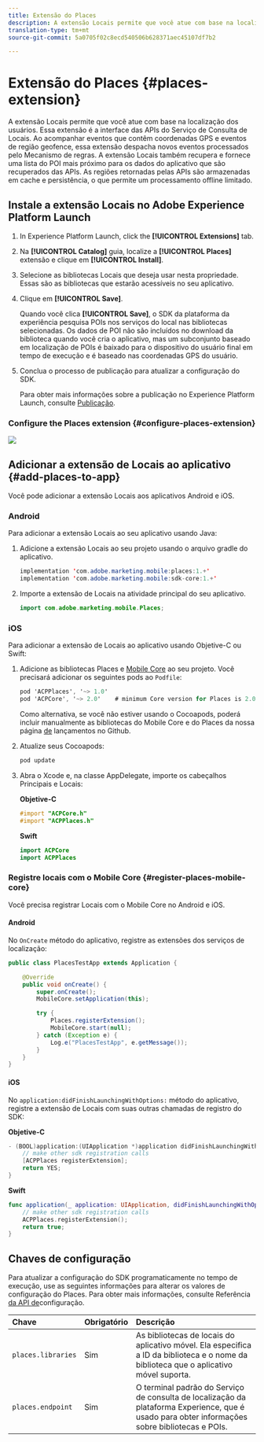```yaml
---
title: Extensão do Places
description: A extensão Locais permite que você atue com base na localização dos usuários.
translation-type: tm+mt
source-git-commit: 5a0705f02c8ecd540506b628371aec45107df7b2

---
```



# Extensão do Places {#places-extension}

A extensão Locais permite que você atue com base na localização dos usuários. Essa extensão é a interface das APIs do Serviço de Consulta de Locais. Ao acompanhar eventos que contêm coordenadas GPS e eventos de região geofence, essa extensão despacha novos eventos processados pelo Mecanismo de regras. A extensão Locais também recupera e fornece uma lista do POI mais próximo para os dados do aplicativo que são recuperados das APIs. As regiões retornadas pelas APIs são armazenadas em cache e persistência, o que permite um processamento offline limitado.

## Instale a extensão Locais no Adobe Experience Platform Launch

1. In Experience Platform Launch, click the **[!UICONTROL Extensions]** tab.
1. Na **[!UICONTROL Catalog]** guia, localize a **[!UICONTROL Places]** extensão e clique em **[!UICONTROL Install]**.
1. Selecione as bibliotecas Locais que deseja usar nesta propriedade. Essas são as bibliotecas que estarão acessíveis no seu aplicativo.
1. Clique em **[!UICONTROL Save]**.

   Quando você clica **[!UICONTROL Save]**, o SDK da plataforma da experiência pesquisa POIs nos serviços do local nas bibliotecas selecionadas. Os dados de POI não são incluídos no download da biblioteca quando você cria o aplicativo, mas um subconjunto baseado em localização de POIs é baixado para o dispositivo do usuário final em tempo de execução e é baseado nas coordenadas GPS do usuário.

1. Conclua o processo de publicação para atualizar a configuração do SDK.

   Para obter mais informações sobre a publicação no Experience Platform Launch, consulte [Publicação](https://docs.adobelaunch.com/launch-reference/publishing).

### Configure the Places extension {#configure-places-extension}

![](//help/assets/places-extension.png)

## Adicionar a extensão de Locais ao aplicativo {#add-places-to-app}

Você pode adicionar a extensão Locais aos aplicativos Android e iOS.

### Android

Para adicionar a extensão Locais ao seu aplicativo usando Java:

1. Adicione a extensão Locais ao seu projeto usando o arquivo gradle do aplicativo.

   ```java
   implementation 'com.adobe.marketing.mobile:places:1.+'
   implementation 'com.adobe.marketing.mobile:sdk-core:1.+'
   ```

1. Importe a extensão de Locais na atividade principal do seu aplicativo.

   ```java
   import com.adobe.marketing.mobile.Places;
   ```


### iOS

Para adicionar a extensão de Locais ao aplicativo usando Objetive-C ou Swift:

1. Adicione as bibliotecas Places e [Mobile Core](https://aep-sdks.gitbook.io/docs/using-mobile-extensions/mobile-core) ao seu projeto. Você precisará adicionar os seguintes pods ao `Podfile`:

   ```objective-c
   pod 'ACPPlaces', '~> 1.0'
   pod 'ACPCore', '~> 2.0'    # minimum Core version for Places is 2.0.3
   ```

   Como alternativa, se você não estiver usando o Cocoapods, poderá incluir manualmente as bibliotecas do Mobile Core e do Places da nossa página [de](https://github.com/Adobe-Marketing-Cloud/acp-sdks/releases/) lançamentos no Github.

1. Atualize seus Cocoapods:

   ```objective-c
   pod update
   ```

1. Abra o Xcode e, na classe AppDelegate, importe os cabeçalhos Principais e Locais:

   **Objetive-C**

   ```objective-c
   #import "ACPCore.h"
   #import "ACPPlaces.h"
   ```

   **Swift**

   ```swift
   import ACPCore
   import ACPPlaces
   ```

### Registre locais com o Mobile Core {#register-places-mobile-core}

Você precisa registrar Locais com o Mobile Core no Android e iOS.

#### Android

No `OnCreate` método do aplicativo, registre as extensões dos serviços de localização:

```java
public class PlacesTestApp extends Application {

    @Override
    public void onCreate() {
        super.onCreate();
        MobileCore.setApplication(this);

        try {
            Places.registerExtension();
            MobileCore.start(null);
        } catch (Exception e) {
            Log.e("PlacesTestApp", e.getMessage());
        }
    }
}
```

#### iOS

No `application:didFinishLaunchingWithOptions:` método do aplicativo, registre a extensão de Locais com suas outras chamadas de registro do SDK:

**Objetive-C**

```objective-c
- (BOOL)application:(UIApplication *)application didFinishLaunchingWithOptions:(NSDictionary *)launchOptions {
    // make other sdk registration calls
    [ACPPlaces registerExtension];    
    return YES;
}
```

**Swift**

```swift
func application(_ application: UIApplication, didFinishLaunchingWithOptions launchOptions: [UIApplication.LaunchOptionsKey: Any]?) -> Bool {
    // make other sdk registration calls
    ACPPlaces.registerExtension();
    return true;
}
```

## Chaves de configuração

Para atualizar a configuração do SDK programaticamente no tempo de execução, use as seguintes informações para alterar os valores de configuração do Places. Para obter mais informações, consulte Referência [da API de](https://aep-sdks.gitbook.io/docs/using-mobile-extensions/mobile-core/configuration/configuration-api-reference)configuração.

| Chave | Obrigatório | Descrição |
| :--- | :--- | :--- |
| `places.libraries` | Sim | As bibliotecas de locais do aplicativo móvel. Ela especifica a ID da biblioteca e o nome da biblioteca que o aplicativo móvel suporta. |
| `places.endpoint` | Sim | O terminal padrão do Serviço de consulta de localização da plataforma Experience, que é usado para obter informações sobre bibliotecas e POIs. |

